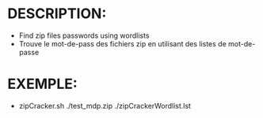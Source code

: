 # DESCRIPTION:
 - Find zip files passwords using wordlists
 - Trouve le mot-de-pass des fichiers zip en utilisant des listes de mot-de-passe

# EXEMPLE:
- zipCracker.sh ./test_mdp.zip ./zipCrackerWordlist.lst
